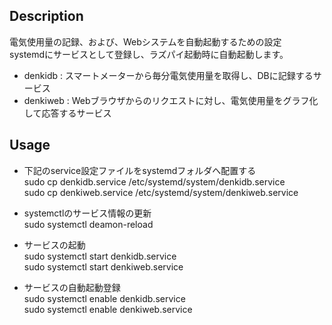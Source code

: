 ## Description

電気使用量の記録、および、Webシステムを自動起動するための設定  
systemdにサービスとして登録し、ラズパイ起動時に自動起動します。

- denkidb : スマートメーターから毎分電気使用量を取得し、DBに記録するサービス
- denkiweb : Webブラウザからのリクエストに対し、電気使用量をグラフ化して応答するサービス

## Usage

- 下記のservice設定ファイルをsystemdフォルダへ配置する  
   sudo cp denkidb.service /etc/systemd/system/denkidb.service  
   sudo cp denkiweb.service /etc/systemd/system/denkiweb.service  

- systemctlのサービス情報の更新  
   sudo systemctl deamon-reload

- サービスの起動  
   sudo systemctl start denkidb.service  
   sudo systemctl start denkiweb.service  

- サービスの自動起動登録  
   sudo systemctl enable denkidb.service  
   sudo systemctl enable denkiweb.service  


